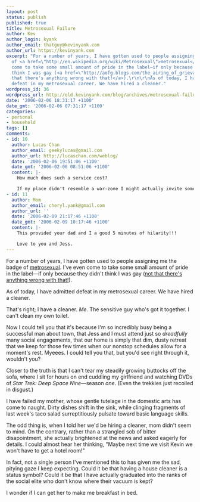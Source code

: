 ```yaml
---
layout: post
status: publish
published: true
title: Metrosexual Failure
author: Kev
author_login: kyank
author_email: thatguy@kevinyank.com
author_url: https://kevinyank.com
excerpt: "For a number of years, I have gotten used to people assigning me the badge
  of <a href=\"http://en.wikipedia.org/wiki/Metrosexual\">metrosexual</a>. I've even
  come to take some small amount of pride in the label—if only because they didn't
  think I was gay (<a href=\"http://aofg.blogs.com/the_airing_of_grievances/2006/01/not_that_theres.html\">not
  that there's anything wrong with that!</a>).\r\n\r\nAs of today, I have admitted
  defeat in my metrosexual career. We have hired a cleaner."
wordpress_id: 36
wordpress_url: http://old.kevinyank.com/blog/archives/metrosexual-failure/
date: '2006-02-06 18:31:17 +1100'
date_gmt: '2006-02-06 07:31:17 +1100'
categories:
- personal
- household
tags: []
comments:
- id: 10
  author: Lucas Chan
  author_email: geekylucas@gmail.com
  author_url: http://lucaschan.com/weblog/
  date: '2006-02-06 19:51:06 +1100'
  date_gmt: '2006-02-06 08:51:06 +1100'
  content: |-
    How much does such a service cost?

    If my place didn't resemble a war-zone I might actually invite some people over.  :)
- id: 11
  author: Mom
  author_email: cheryl.yank@gmail.com
  author_url: ''
  date: '2006-02-09 21:17:46 +1100'
  date_gmt: '2006-02-09 10:17:46 +1100'
  content: |-
    This provided your dad and I a good 5 minutes of hilarity!!!

    Love to you and Jess.
---
```

<p>For a number of years, I have gotten used to people assigning me the badge of <a href="http://en.wikipedia.org/wiki/Metrosexual">metrosexual</a>. I've even come to take some small amount of pride in the label—if only because they didn't think I was gay (<a href="http://aofg.blogs.com/the_airing_of_grievances/2006/01/not_that_theres.html">not that there's anything wrong with that!</a>).</p>
<p>As of today, I have admitted defeat in my metrosexual career. We have hired a cleaner.<a id="more"></a><a id="more-36"></a></p>
<p>That's right; I have a cleaner. <em>Me.</em> The sensitive guy who's got it together. I can't clean my own toilet.</p>
<p>Now I could tell you that it's because I'm so incredibly busy being a successful man about town, that Jess and I must attend just so <em>dreadfully</em> many social engagements, that our home is simply that dim, dusty retreat that we keep for those few times when our nonstop schedules allow for a moment's rest. Myeees. I could tell you that, but you'd see right through it, wouldn't you?</p>
<p>Closer to the truth is that I can't tear my steadily growing buttocks off the sofa, where I sit for hours on end cuddling my girlfriend and watching DVDs of <cite>Star Trek: Deep Space Nine</cite>—season <em>one</em>. (Even the trekkies just recoiled in disgust.)</p>
<p>I have failed my mother, whose gentle tutelage in the domestic arts has come to naught. Dirty dishes shift in the sink, while clinging fragments of last week's taco salad surreptitiously pulsate toward basic language skills.</p>
<p>The odd thing is, when I told her we'd be hiring a cleaner, mom didn't seem to mind. On the contrary, rather than a strangled sob of bitter disapointment, she actually brightened at the news and asked eagerly for details. I could almost hear her thinking, "Maybe next time we visit Kevin we won't have to get a hotel room!"</p>
<p>In fact, not a single person I've mentioned this to has given me the sad, pitying gaze I keep expecting. Could it be that having a house cleaner is a status symbol? Could it be that I have actually graduated into the ranks of the social elite who don't know where their vacuum is kept?</p>
<p>I wonder if I can get her to make me breakfast in bed.</p>

